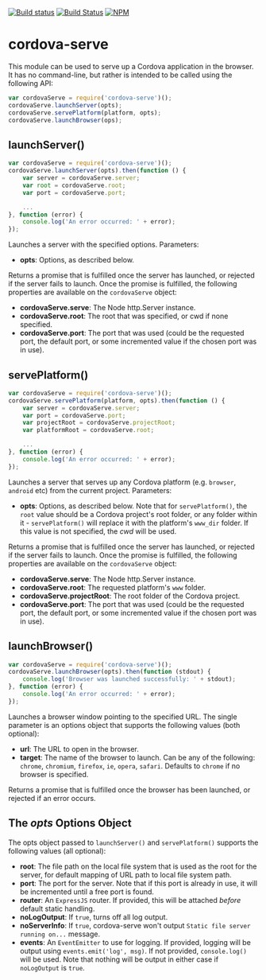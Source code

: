 <!--
#
# Licensed to the Apache Software Foundation (ASF) under one
# or more contributor license agreements.  See the NOTICE file
# distributed with this work for additional information
# regarding copyright ownership.  The ASF licenses this file
# to you under the Apache License, Version 2.0 (the
# "License"); you may not use this file except in compliance
# with the License.  You may obtain a copy of the License at
#
# http://www.apache.org/licenses/LICENSE-2.0
#
# Unless required by applicable law or agreed to in writing,
# software distributed under the License is distributed on an
# "AS IS" BASIS, WITHOUT WARRANTIES OR CONDITIONS OF ANY
#  KIND, either express or implied.  See the License for the
# specific language governing permissions and limitations
# under the License.
#
-->

[![Build status](https://ci.appveyor.com/api/projects/status/ewv1mhbvms0bfm26?svg=true)](https://ci.appveyor.com/project/ApacheSoftwareFoundation/cordova-serve/branch/master)
[![Build Status](https://travis-ci.org/apache/cordova-serve.svg?branch=master)](https://travis-ci.org/apache/cordova-serve)
[![NPM](https://nodei.co/npm/cordova-serve.png)](https://nodei.co/npm/cordova-serve/)

# cordova-serve
This module can be used to serve up a Cordova application in the browser. It has no command-line, but rather is intended
to be called using the following API:

``` js
var cordovaServe = require('cordova-serve')();
cordovaServe.launchServer(opts);
cordovaServe.servePlatform(platform, opts);
cordovaServe.launchBrowser(ops);
```

## launchServer()

``` js
var cordovaServe = require('cordova-serve')();
cordovaServe.launchServer(opts).then(function () {
    var server = cordovaServe.server;
    var root = cordovaServe.root;
    var port = cordovaServe.port;

    ...
}, function (error) {
    console.log('An error occurred: ' + error);
});
```

Launches a server with the specified options. Parameters:

* **opts**: Options, as described below.

Returns a promise that is fulfilled once the server has launched, or rejected if the server fails to launch. Once the
promise is fulfilled, the following properties are available on the `cordovaServe` object:
 
 * **cordovaServe.serve**: The Node http.Server instance.
 * **cordovaServe.root**: The root that was specified, or cwd if none specified.
 * **cordovaServe.port**: The port that was used (could be the requested port, the default port, or some incremented
   value if the chosen port was in use).

## servePlatform()

``` js
var cordovaServe = require('cordova-serve')();
cordovaServe.servePlatform(platform, opts).then(function () {
    var server = cordovaServe.server;
    var port = cordovaServe.port;
    var projectRoot = cordovaServe.projectRoot;
    var platformRoot = cordovaServe.root;

    ...
}, function (error) {
    console.log('An error occurred: ' + error);
});
```

Launches a server that serves up any Cordova platform (e.g. `browser`, `android` etc) from the current project.
Parameters:

* **opts**: Options, as described below. Note that for `servePlatform()`, the `root` value should be a Cordova project's
  root folder, or any folder within it - `servePlatform()` will replace it with the platform's `www_dir` folder. If this
  value is not specified, the *cwd* will be used.

Returns a promise that is fulfilled once the server has launched, or rejected if the server fails to launch. Once the
promise is fulfilled, the following properties are available on the `cordovaServe` object:
 
 * **cordovaServe.serve**: The Node http.Server instance.
 * **cordovaServe.root**: The requested platform's `www` folder.
 * **cordovaServe.projectRoot**: The root folder of the Cordova project.
 * **cordovaServe.port**: The port that was used (could be the requested port, the default port, or some incremented
   value if the chosen port was in use).

## launchBrowser()

``` js
var cordovaServe = require('cordova-serve')();
cordovaServe.launchBrowser(opts).then(function (stdout) {
    console.log('Browser was launched successfully: ' + stdout);
}, function (error) {
    console.log('An error occurred: ' + error);
});
```

Launches a browser window pointing to the specified URL. The single parameter is an options object that supports the
following values (both optional):

* **url**: The URL to open in the browser.
* **target**: The name of the browser to launch. Can be any of the following: `chrome`, `chromium`, `firefox`, `ie`,
  `opera`, `safari`. Defaults to `chrome` if no browser is specified.

Returns a promise that is fulfilled once the browser has been launched, or rejected if an error occurs.

## The *opts* Options Object
The opts object passed to `launchServer()` and `servePlatform()` supports the following values (all optional):

* **root**: The file path on the local file system that is used as the root for the server, for default mapping of URL
  path to local file system path.   
* **port**: The port for the server. Note that if this port is already in use, it will be incremented until a free port
  is found.
* **router**: An `ExpressJS` router. If provided, this will be attached *before* default static handling.
* **noLogOutput**: If `true`, turns off all log output. 
* **noServerInfo**: If `true`, cordova-serve won't output `Static file server running on...` message.
* **events**: An `EventEmitter` to use for logging. If provided, logging will be output using `events.emit('log', msg)`.
  If not provided, `console.log()` will be used. Note that nothing will be output in either case if `noLogOutput` is `true`.
